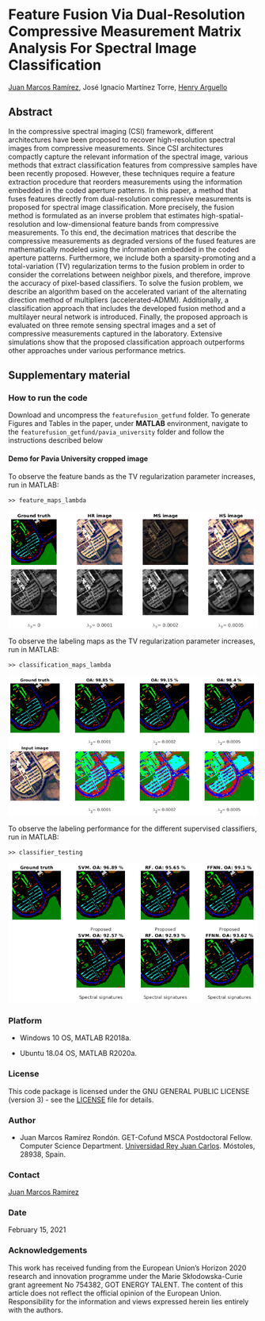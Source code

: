 # Feature Fusion Via Dual-Resolution Compressive Measurement Matrix Analysis For Spectral Image Classification

[Juan Marcos Ramírez](https://juanmarcosramirez.github.io/ "Juan's Website"), José Ignacio Martínez Torre, [Henry Arguello](http://hdspgroup.com/ "HDSP's Homepage")

## Abstract

In the compressive spectral imaging (CSI) framework, different architectures have been proposed to recover high-resolution spectral images from compressive measurements. Since CSI architectures compactly capture the relevant information of the spectral image, various methods that extract classification features from compressive samples have been recently proposed. However, these techniques require a feature extraction procedure that reorders measurements using the information embedded in the coded aperture patterns. In this paper, a method that fuses features directly from dual-resolution compressive measurements is proposed for spectral image classification. More precisely, the fusion method is formulated as an inverse problem that estimates high-spatial-resolution and low-dimensional feature bands from compressive measurements. To this end, the decimation matrices that describe the compressive measurements as degraded versions of the fused features are mathematically modeled using the information embedded in the coded aperture patterns. Furthermore, we include both a sparsity-promoting and a total-variation (TV) regularization terms to the fusion problem in order to consider the correlations between neighbor pixels, and therefore, improve the accuracy of pixel-based classifiers. To solve the fusion problem, we describe an algorithm based on the accelerated variant of the alternating direction method of multipliers (accelerated-ADMM). Additionally, a classification approach that includes the developed fusion method and a multilayer neural network is introduced. Finally, the proposed approach is evaluated on three remote sensing spectral images and a set of compressive measurements captured in the laboratory. Extensive simulations show that the proposed classification approach outperforms other approaches under various performance metrics.

## Supplementary material

### How to run the code

Download and uncompress the `featurefusion_getfund` folder. To generate Figures and Tables in the paper, under **MATLAB** environment, navigate to the `featurefusion_getfund/pavia_university` folder and follow the instructions described below

#### Demo for Pavia University cropped image

To observe the feature bands as the TV regularization parameter increases, run in MATLAB:

	>> feature_maps_lambda

![Demo image](https://github.com/JuanMarcosRamirez/featurefusion_getfund/blob/master/images/feature_maps.png?raw=true "Demo image")

To observe the labeling maps as the TV regularization parameter increases, run in MATLAB:

	>> classification_maps_lambda

![Demo image](https://github.com/JuanMarcosRamirez/featurefusion_getfund/blob/master/images/class_lambda.png?raw=true "Demo image")

To observe the labeling performance for the different supervised classifiers, run in MATLAB:

	>> classifier_testing

![Demo image](https://github.com/JuanMarcosRamirez/featurefusion_getfund/blob/master/images/variousclassifiers.png?raw=true "Demo image")

### Platform

* Windows 10 OS, MATLAB R2018a. 

* Ubuntu 18.04 OS, MATLAB R2020a.

### License

This code package is licensed under the GNU GENERAL PUBLIC LICENSE (version 3) - see the [LICENSE](LICENSE) file for details.

### Author

* Juan Marcos Ramírez Rondón. GET-Cofund MSCA Postdoctoral Fellow. Computer Science Department. [Universidad Rey Juan Carlos](http://www.urjc.es). Móstoles, 28938, Spain. 

### Contact

[Juan Marcos Ramirez](juanmarcos.ramirez@ujrc.es)

### Date

February 15, 2021

### Acknowledgements

This work has received funding from the European Union’s Horizon 2020 research and innovation programme under the Marie Skłodowska-Curie grant agreement No 754382, GOT ENERGY TALENT. The content of this article does not reflect the official opinion of the European Union. Responsibility for the information and views expressed herein lies entirely with the authors.
